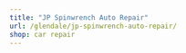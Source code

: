 ```yaml
---
title: "JP Spinwrench Auto Repair"
url: /glendale/jp-spinwrench-auto-repair/
shop: car repair
---
```

